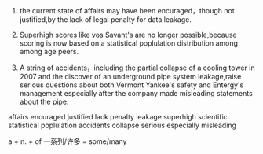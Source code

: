 1. the current state of affairs may have been encuraged，though not justified,by the lack of legal penalty for data leakage.

1. Superhigh scores like vos Savant's are no longer possible,because scoring is now based on a statistical poplulation distribution among among age peers.
 
1. A string of accidents，including the partial collapse of a cooling tower in 2007 and the discover of an underground pipe system leakage,raise serious questions about both Vermont Yankee's safety and Entergy's management especially after the company made misleading statements about the pipe.

affairs
encuraged
justified
lack
penalty
leakage
superhigh
scientific
statistical
poplulation
accidents
collapse
serious
especially
misleading

a + n. + of 一系列/许多 = some/many